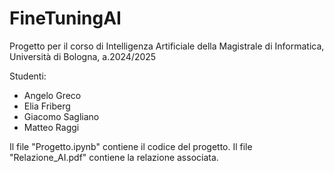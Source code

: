 # FineTuningAI

Progetto per il corso di Intelligenza Artificiale della Magistrale di Informatica, Università di Bologna, a.2024/2025

Studenti:
* Angelo Greco
* Elia Friberg
* Giacomo Sagliano
* Matteo Raggi

Il file "Progetto.ipynb" contiene il codice del progetto. Il file "Relazione_AI.pdf" contiene la relazione associata.